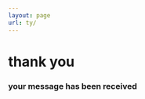 ```yaml
---
layout: page
url: ty/
---
```

<div class="fourohfour">
	<h1>thank you</h1>
	<h3>your message has been received</h3>
</div>